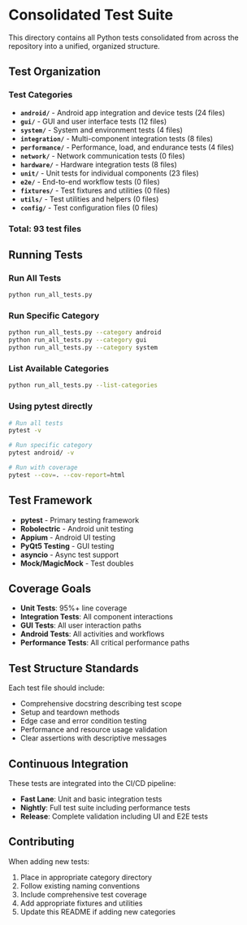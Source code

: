 # Consolidated Test Suite

This directory contains all Python tests consolidated from across the repository into a unified, organized structure.

## Test Organization

### Test Categories

- **`android/`** - Android app integration and device tests (24 files)
- **`gui/`** - GUI and user interface tests (12 files)
- **`system/`** - System and environment tests (4 files)
- **`integration/`** - Multi-component integration tests (8 files)
- **`performance/`** - Performance, load, and endurance tests (4 files)
- **`network/`** - Network communication tests (0 files)
- **`hardware/`** - Hardware integration tests (8 files)
- **`unit/`** - Unit tests for individual components (23 files)
- **`e2e/`** - End-to-end workflow tests (0 files)
- **`fixtures/`** - Test fixtures and utilities (0 files)
- **`utils/`** - Test utilities and helpers (0 files)
- **`config/`** - Test configuration files (0 files)

### Total: 93 test files

## Running Tests

### Run All Tests
```bash
python run_all_tests.py
```

### Run Specific Category
```bash
python run_all_tests.py --category android
python run_all_tests.py --category gui
python run_all_tests.py --category system
```

### List Available Categories
```bash
python run_all_tests.py --list-categories
```

### Using pytest directly
```bash
# Run all tests
pytest -v

# Run specific category
pytest android/ -v

# Run with coverage
pytest --cov=. --cov-report=html
```

## Test Framework

- **pytest** - Primary testing framework
- **Robolectric** - Android unit testing
- **Appium** - Android UI testing
- **PyQt5 Testing** - GUI testing
- **asyncio** - Async test support
- **Mock/MagicMock** - Test doubles

## Coverage Goals

- **Unit Tests**: 95%+ line coverage
- **Integration Tests**: All component interactions
- **GUI Tests**: All user interaction paths
- **Android Tests**: All activities and workflows
- **Performance Tests**: All critical performance paths

## Test Structure Standards

Each test file should include:
- Comprehensive docstring describing test scope
- Setup and teardown methods
- Edge case and error condition testing
- Performance and resource usage validation
- Clear assertions with descriptive messages

## Continuous Integration

These tests are integrated into the CI/CD pipeline:
- **Fast Lane**: Unit and basic integration tests
- **Nightly**: Full test suite including performance tests
- **Release**: Complete validation including UI and E2E tests

## Contributing

When adding new tests:
1. Place in appropriate category directory
2. Follow existing naming conventions
3. Include comprehensive test coverage
4. Add appropriate fixtures and utilities
5. Update this README if adding new categories

